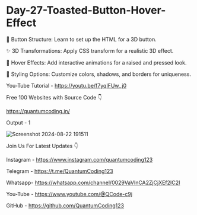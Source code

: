 # Day-27-Toasted-Button-Hover-Effect

🔧 Button Structure: Learn to set up the HTML for a 3D button.

✨ 3D Transformations: Apply CSS transform for a realistic 3D effect.

🎨 Hover Effects: Add interactive animations for a raised and pressed look.

🌈 Styling Options: Customize colors, shadows, and borders for uniqueness.

You-Tube Tutorial - https://youtu.be/f7yqIFUw_j0

Free 100 Websites with Source Code 👇

https://quantumcoding.in/

Output - 1

![Screenshot 2024-08-22 191511](https://github.com/user-attachments/assets/6d8855d5-2c03-4f9a-9180-262b732c95bf)

Join Us For Latest Updates 👇

Instagram - https://www.instagram.com/quantumcoding123

Telegram - https://t.me/QuantumCoding123

Whatsapp- https://whatsapp.com/channel/0029VaVInCA2ZjCjXEf2IC2I

You-Tube - https://www.youtube.com/@QCode-c9j

GitHub - https://github.com/QuantumCoding123

